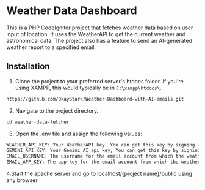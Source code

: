 # Weather Data Dashboard

This is a PHP CodeIgniter project that fetches weather data based on user input of location. It uses the WeatherAPI to get the current weather and astronomical data. The project also has a feature to send an AI-generated weather report to a specified email.

## Installation

1. Clone the project to your preferred server's htdocs folder. If you're using XAMPP, this would typically be in `C:\xampp\htdocs\`.

```bash
https://github.com/OkayStark/Weather-Dashboard-with-AI-emails.git
```

2. Navigate to the project directory.

```bash
cd weather-data-fetcher
```

3. Open the .env file and assign the following values:

```bash
WEATHER_API_KEY: Your WeatherAPI key. You can get this key by signing up on the WeatherAPI website.
GEMINI_API_KEY: Your Gemini AI api key, You can get this key by signing into gemini api developers page.
EMAIL_USERNAME: The username for the email account from which the weather reports will be sent.
EMAIL_APP_KEY: The app key for the email account from which the weather reports will be sent.
```

4.Start the apache server and go to localhost/{project name}/public using any browser

